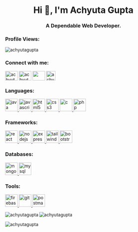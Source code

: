 <h1 align="center">Hi 👋, I'm Achyuta Gupta</h1>
<h3 align="center">A Dependable Web Developer.</h3>
<h3 align="left">Profile Views:</h3>
<p align="left"> <img src="https://profile-counter.glitch.me/achyutagupta/count.svg" alt="achyutagupta" /> </p>

<h3 align="left">Connect with me:</h3>
<p align="left">
<a href="https://github.com/achyutagupta/" target="blank"><img align="center" src="https://cdn.jsdelivr.net/gh/devicons/devicon/icons/github/github-original.svg" alt="achyutagupta888rg" height="30" width="40" /></a>
<a href="https://linkedin.com/in/achyuta-gupta-769104228" target="blank"><img align="center" src="https://cdn.jsdelivr.net/gh/devicons/devicon/icons/linkedin/linkedin-original.svg" alt="achyuta-gupta-769104228" height="30" width="40" /></a>
<a href="https://auth.geeksforgeeks.org/user/achyutagupta888rg" target="blank"><img align="center" src="https://raw.githubusercontent.com/rahuldkjain/github-profile-readme-generator/master/src/images/icons/Social/geeks-for-geeks.svg" height="30" width="40" /></a>
<!-- <a href="https://instagram.com/achyutagupta" target="blank"><img align="center" src="" alt="achyutagupta" height="30" width="40" /></a> -->
<a href="https://www.leetcode.com/achyutagupta888rg" target="blank"><img align="center" src="https://cdn.iconscout.com/icon/free/png-256/free-leetcode-3521542-2944960.png" alt="achyutagupta888rg" height="30" width="30" /></a>
</p>

<h3 align="left">Languages:</h3>
<p align="left"> 
  <a href="https://www.java.com" target="_blank" rel="noreferrer"> <img src="https://cdn.jsdelivr.net/gh/devicons/devicon/icons/java/java-original.svg" alt="java" width="40" height="40"/> </a> 
  <a href="https://developer.mozilla.org/en-US/docs/Web/JavaScript" target="_blank" rel="noreferrer"> <img src="https://cdn.jsdelivr.net/gh/devicons/devicon/icons/javascript/javascript-original.svg" alt="javascript" width="40" height="40"/> </a> 
  <a href="https://www.w3.org/html/" target="_blank" rel="noreferrer"> <img src="https://cdn.jsdelivr.net/gh/devicons/devicon/icons/html5/html5-plain.svg" alt="html5" width="40" height="40"/> </a> 
  <a href="https://www.w3schools.com/css/" target="_blank" rel="noreferrer"> <img src="https://cdn.jsdelivr.net/gh/devicons/devicon/icons/css3/css3-original-wordmark.svg" alt="css3" width="40" height="40"/> </a> 
  <a href="https://www.cprogramming.com/" target="_blank" rel="noreferrer"> <img src="https://cdn.jsdelivr.net/gh/devicons/devicon/icons/c/c-original.svg" alt="c" width="40" height="40"/> </a> 
  <a href="https://www.php.net" target="_blank" rel="noreferrer"> <img src="https://cdn.jsdelivr.net/gh/devicons/devicon/icons/php/php-original.svg" alt="php" width="40" height="40"/> </a> 
</p>
<h3 align="left">Frameworks:</h3>
<p align="left"> 
  <a href="https://reactjs.org/" target="_blank" rel="noreferrer"> <img src="https://cdn.jsdelivr.net/gh/devicons/devicon/icons/react/react-original-wordmark.svg" alt="react" width="40" height="40"/> </a> 
  <a href="https://nodejs.org" target="_blank" rel="noreferrer"> <img src="https://cdn.jsdelivr.net/gh/devicons/devicon/icons/nodejs/nodejs-original-wordmark.svg" alt="nodejs" width="40" height="40"/> </a> 
  <a href="https://expressjs.com" target="_blank" rel="noreferrer"> <img src="https://cdn.jsdelivr.net/gh/devicons/devicon/icons/express/express-original-wordmark.svg" alt="express" width="40" height="40"/> </a> 
  <a href="https://tailwindcss.com/" target="_blank" rel="noreferrer"> <img src="https://www.vectorlogo.zone/logos/tailwindcss/tailwindcss-icon.svg" alt="tailwind" width="40" height="40"/> </a>
  <a href="https://getbootstrap.com" target="_blank" rel="noreferrer"> <img src="https://www.vectorlogo.zone/logos/getbootstrap/getbootstrap-icon.svg" alt="bootstrap" width="40" height="40"/> </a> 
  </p>
  <h3 align="left">Databases:</h3>
  <p align="left"> 
    <a href="https://www.mongodb.com/" target="_blank" rel="noreferrer"> <img src="https://cdn.jsdelivr.net/gh/devicons/devicon/icons/mongodb/mongodb-original-wordmark.svg" alt="mongodb" width="40" height="40"/> </a> 
  <a href="https://www.mysql.com/" target="_blank" rel="noreferrer"> <img src="https://cdn.jsdelivr.net/gh/devicons/devicon/icons/mysql/mysql-original-wordmark.svg" alt="mysql" width="40" height="40"/> </a>
  </p>
  <h3 align="left">Tools:</h3>
  <p align="left"> 
  <a href="https://firebase.google.com/" target="_blank" rel="noreferrer"> <img src="https://www.vectorlogo.zone/logos/firebase/firebase-icon.svg" alt="firebase" width="40" height="40"/> </a> 
  <a href="https://git-scm.com/" target="_blank" rel="noreferrer"> <img src="https://www.vectorlogo.zone/logos/git-scm/git-scm-icon.svg" alt="git" width="40" height="40"/> </a> 
  <a href="https://postman.com" target="_blank" rel="noreferrer"> 
       <img src="https://www.vectorlogo.zone/logos/getpostman/getpostman-icon.svg" alt="postman" width="40" height="40"/> </a>
 </p>
<p><img align="left" src="https://github-readme-stats-eight-theta.vercel.app/api/top-langs?username=achyutagupta&show_icons=true&locale=en&layout=compact" alt="achyutagupta" /></p>

<p><img src="https://github-readme-stats-eight-theta.vercel.app/api?username=achyutagupta&show_icons=true&locale=en" alt="achyutagupta" /></p>

<p><img align="center" src="https://github-readme-streak-stats.herokuapp.com/?user=achyutagupta&" alt="achyutagupta" /></p>
